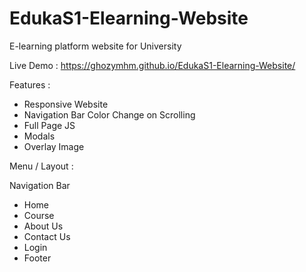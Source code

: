 # EdukaS1-Elearning-Website
E-learning platform website for University

Live Demo : https://ghozymhm.github.io/EdukaS1-Elearning-Website/

Features :

- Responsive Website
- Navigation Bar Color Change on Scrolling
- Full Page JS
- Modals
- Overlay Image

Menu / Layout :

Navigation Bar
- Home
- Course
- About Us
- Contact Us
- Login
- Footer
